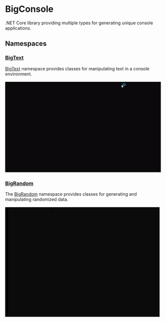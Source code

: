 # BigConsole
.NET Core library providing multiple types for generating unique console applications.

## Namespaces
### <a id="BigText" href="https://github.com/cipher-1i/BCCLibrary/blob/master/documentation/BigText/README.md#bigtext-namespace">BigText</a>
<a href="#BigText">BigText</a> namespace provides classes for manipulating text in a console environment.
<br/><br/>
![alt text](https://github.com/cipher-1i/BCCLibrary/blob/master/media/gifs/bigtext.gif)

### <a id="BigRandom" href="https://github.com/cipher-1i/BCCLibrary/blob/master/documentation/BigRandom/README.md#bigrandom-namespace">BigRandom</a>
The <a href="#BigRandom">BigRandom</a> namespace provides classes for generating and manipulating randomized data.
<br/><br/>
![alt text](https://github.com/cipher-1i/BCCLibrary/blob/master/media/gifs/bigrandom.gif)
